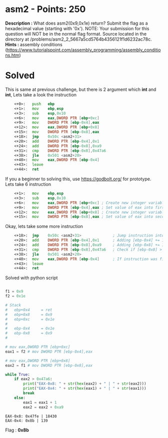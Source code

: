 # asm2 - Points: 250
<b>Description : </b>What does asm2(0x9,0x1e) return? Submit the flag as a hexadecimal value (starting with '0x'). NOTE: Your submission for this question will NOT be in the normal flag format. Source located in the directory at /problems/asm2_2_5667a5cd5764b4356121f1d6232ac78c.
<b>Hints : </b>assembly conditions (https://www.tutorialspoint.com/assembly_programming/assembly_conditions.htm)
# Solved
This is same at previous challenge, but there is 2 argument which <b>int</b> and <b>int</b>, Lets take a look the instruction
```asm
	<+0>:	push   ebp
	<+1>:	mov    ebp,esp
	<+3>:	sub    esp,0x10
	<+6>:	mov    eax,DWORD PTR [ebp+0xc]
	<+9>:	mov    DWORD PTR [ebp-0x4],eax
	<+12>:	mov    eax,DWORD PTR [ebp+0x8]
	<+15>:	mov    DWORD PTR [ebp-0x8],eax
	<+18>:	jmp    0x50c <asm2+31>
	<+20>:	add    DWORD PTR [ebp-0x4],0x1
	<+24>:	add    DWORD PTR [ebp-0x8],0xa9
	<+31>:	cmp    DWORD PTR [ebp-0x8],0x47a6
	<+38>:	jle    0x501 <asm2+20>
	<+40>:	mov    eax,DWORD PTR [ebp-0x4]
	<+43>:	leave
	<+44>:	ret
```
If you a beginner to solving this, use https://godbolt.org/ for prototype. <br>
Lets take 6 instruction
```asm
    <+1>:	mov    ebp,esp
	<+3>:	sub    esp,0x10
	<+6>:	mov    eax,DWORD PTR [ebp+0xc] ; Create new integer variable / ebp+0xc = 0x1e
	<+9>:	mov    DWORD PTR [ebp-0x4],eax ; Set value of eax into first argument / ebp-0x4 = 0x1e
	<+12>:	mov    eax,DWORD PTR [ebp+0x8] ; Create new integer variable / ebp+0x8 = 0x9
	<+15>:	mov    DWORD PTR [ebp-0x8],eax ; Set value of eax into second argument / ebp-0x8 = 0x9
```
Okay, lets take some more instruction
```asm
    <+18>:	jmp    0x50c <asm2+31>              ; Jump instruction into <asm2+31> (This is a loop instruction)
	<+20>:	add    DWORD PTR [ebp-0x4],0x1      ; Adding [ebp-0x4] += 1
	<+24>:	add    DWORD PTR [ebp-0x8],0xa9     ; Adding [ebp-0x8] += 169 (0xa9)
	<+31>:	cmp    DWORD PTR [ebp-0x8],0x47a6   ; Check if [ebp-0x8] > 0x47a6
	<+38>:	jle    0x501 <asm2+20>
	<+40>:	mov    eax,DWORD PTR [ebp-0x4]      ; If instruction was finish, getting the value of [ebp-0x4] as return
	<+43>:	leave
	<+44>:	ret
```
Solved with python script
```python

f1 = 0x9
f2 = 0x1e

# Stack
#   ebp+0x4     = ret
#   ebp+0x8     = 0x9
#   ebp+0xc     = 0x1e
#
#   ebp-0x4     = 0x1e
#   ebp-0x8     = 0x9
#

# mov eax,DWORD PTR [ebp+0xc]
eax1 = f2 # mov DWORD PTR [ebp-0x4],eax

# mov eax,DWORD PTR [ebp+0x8]
eax2 = f1 # mov DWORD PTR [ebp-0x8],eax

while True:
    if eax2 > 0x47a6:
        print("EAX-0x8: " + str(hex(eax2) + " | " + str(eax2)))
        print("EAX-0x4: " + str(hex(eax1) + " | " + str(eax1)))
        break
    else:
        eax1 = eax1 + 1
        eax2 = eax2 + 0xa9
```
```
EAX-0x8: 0x47fe | 18430
EAX-0x4: 0x8b | 139
```
Flag : <b>0x8b</b>